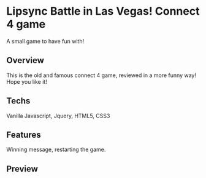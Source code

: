 # Lipsync Battle in Las Vegas! Connect 4 game

A small game to have fun with!

## Overview

This is the old and famous connect 4 game, reviewed in a more funny way! Hope you like it!

## Techs

Vanilla Javascript, Jquery, HTML5, CSS3

## Features

Winning message, restarting the game.

## Preview

<!-- 1. HTML/CSS

    - slots
        - a square with a circle in it
        - classes to indicate a player has claimed a slot
        - feel free to add classes to slots to make them easier to find in the DOM
    - board
        - 7 elements for columns containing 6 slots
            - do something to get the seven columns to stay in a row (flexbox, absolute positioning, float)
        - 6 elements for rows containing 7 slots
        - 1 element containing 42 slots

2. Javascript

    - keep track of the current player

    - column selection

        - add the current player's class to the lowest slot in the selected column that has neither the player 1 class nor the player 2 class.
            - if you get through all the slots in the column without finding an empty one, the column is full and you should return out of the function

    - check for victory
        - check in column
        - check in row
        - check diagonally
    - If there is a victory, show victory message
        - Play cannot continue while victory message is displayed
    - If there is not a victory, switch players -->
